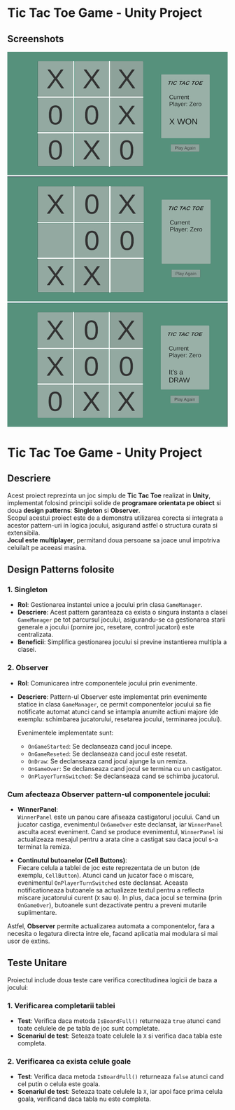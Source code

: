 # Tic Tac Toe Game - Unity Project

## Screenshots

![tictactoeWin](tictactoeWin.png)
![tictactoeGame](tictactoeGame.PNG)
![tictactoeDraw](tictactoeDraw.png)

# Tic Tac Toe Game - Unity Project

## Descriere
Acest proiect reprezinta un joc simplu de **Tic Tac Toe** realizat in **Unity**, implementat folosind principii solide de **programare orientata pe obiect** si doua **design patterns**: **Singleton** si **Observer**.  
Scopul acestui proiect este de a demonstra utilizarea corecta si integrata a acestor pattern-uri in logica jocului, asigurand astfel o structura curata si extensibila.  
**Jocul este multiplayer**, permitand doua persoane sa joace unul impotriva celuilalt pe aceeasi masina.

## Design Patterns folosite

### 1. **Singleton**
- **Rol**: Gestionarea instantei unice a jocului prin clasa `GameManager`.
- **Descriere**: Acest pattern garanteaza ca exista o singura instanta a clasei `GameManager` pe tot parcursul jocului, asigurandu-se ca gestionarea starii generale a jocului (pornire joc, resetare, control jucatori) este centralizata.
- **Beneficii**: Simplifica gestionarea jocului si previne instantierea multipla a clasei.

### 2. **Observer**
- **Rol**: Comunicarea intre componentele jocului prin evenimente.
- **Descriere**: Pattern-ul Observer este implementat prin evenimente statice in clasa `GameManager`, ce permit componentelor jocului sa fie notificate automat atunci cand se intampla anumite actiuni majore (de exemplu: schimbarea jucatorului, resetarea jocului, terminarea jocului).

    Evenimentele implementate sunt:
    - `OnGameStarted`: Se declanseaza cand jocul incepe.
    - `OnGameReseted`: Se declanseaza cand jocul este resetat.
    - `OnDraw`: Se declanseaza cand jocul ajunge la un remiza.
    - `OnGameOver`: Se declanseaza cand jocul se termina cu un castigator.
    - `OnPlayerTurnSwitched`: Se declanseaza cand se schimba jucatorul.

### Cum afecteaza Observer pattern-ul componentele jocului:

- **WinnerPanel**:  
  `WinnerPanel` este un panou care afiseaza castigatorul jocului. Cand un jucator castiga, evenimentul `OnGameOver` este declansat, iar `WinnerPanel` asculta acest eveniment. Cand se produce evenimentul, `WinnerPanel` isi actualizeaza mesajul pentru a arata cine a castigat sau daca jocul s-a terminat la remiza.

- **Continutul butoanelor (Cell Buttons)**:  
  Fiecare celula a tablei de joc este reprezentata de un buton (de exemplu, `CellButton`). Atunci cand un jucator face o miscare, evenimentul `OnPlayerTurnSwitched` este declansat. Aceasta notificationeaza butoanele sa actualizeze textul pentru a reflecta miscare jucatorului curent (`X` sau `O`). In plus, daca jocul se termina (prin `OnGameOver`), butoanele sunt dezactivate pentru a preveni mutarile suplimentare.

Astfel, **Observer** permite actualizarea automata a componentelor, fara a necesita o legatura directa intre ele, facand aplicatia mai modulara si mai usor de extins.

## Teste Unitare

Proiectul include doua teste care verifica corectitudinea logicii de baza a jocului:

### 1. **Verificarea completarii tablei**
   - **Test**: Verifica daca metoda `IsBoardFull()` returneaza `true` atunci cand toate celulele de pe tabla de joc sunt completate.
   - **Scenariul de test**: Seteaza toate celulele la `X` si verifica daca tabla este completa.

### 2. **Verificarea ca exista celule goale**
   - **Test**: Verifica daca metoda `IsBoardFull()` returneaza `false` atunci cand cel putin o celula este goala.
   - **Scenariul de test**: Seteaza toate celulele la `X`, iar apoi face prima celula goala, verificand daca tabla nu este completa.
